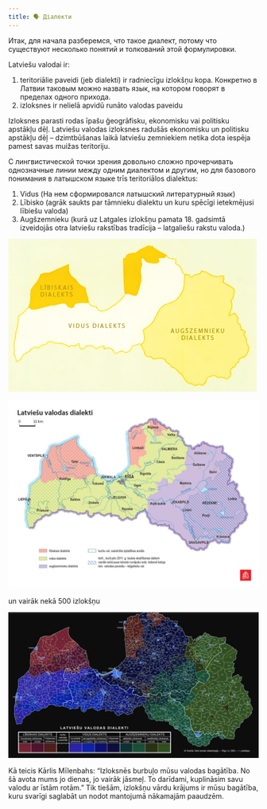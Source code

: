 ```yaml
---
title: 🗣️ Діалекти
---
```

Итак, для начала разберемся, что такое диалект, потому что существуют несколько понятий и толкований этой формулировки.

Latviešu valodai ir:
1. teritoriālie paveidi (jeb dialekti) ir radniecīgu izlokšņu kopa. Конкретно в Латвии таковым можно назвать язык, на котором говорят в пределах одного прихода.
2. izloksnes ir nelielā apvidū runāto valodas paveidu

Izloksnes parasti rodas īpašu ģeogrāfisku, ekonomisku vai politisku apstākļu dēļ. Latviešu valodas izloksnes radušās ekonomisku un politisku apstākļu dēļ – dzimtbūšanas laikā latviešu zemniekiem netika dota iespēja pamest savas muižas teritoriju.

С лингвистической точки зрения довольно сложно прочерчивать однозначные линии между одним диалектом и другим, но для базового понимания в латышском языке trīs teritoriālos dialektus:

1. Vidus (На нем сформировался латышский литературный язык)
2. Lībisko (agrāk saukts par tāmnieku dialektu un kuru spēcīgi ietekmējusi lībiešu valoda)
3. Augšzemnieku (kurā uz Latgales izlokšņu pamata 18. gadsimtā izveidojās otra latviešu rakstības tradīcija – latgaliešu rakstu valoda.)

![](vienkardialekti.png)

![](dialecti2.png)

un vairāk nekā 500 izlokšņu

![](dialekti.png)


Kā teicis Kārlis Mīlenbahs: “Izloksnēs burbuļo mūsu valodas bagātība. No šā avota mums jo dienas, jo vairāk jāsmeļ. To darīdami, kuplināsim savu valodu ar īstām rotām.” Tik tiešām, izlokšņu vārdu krājums ir mūsu bagātība, kuru svarīgi saglabāt un nodot mantojumā nākamajām paaudzēm.